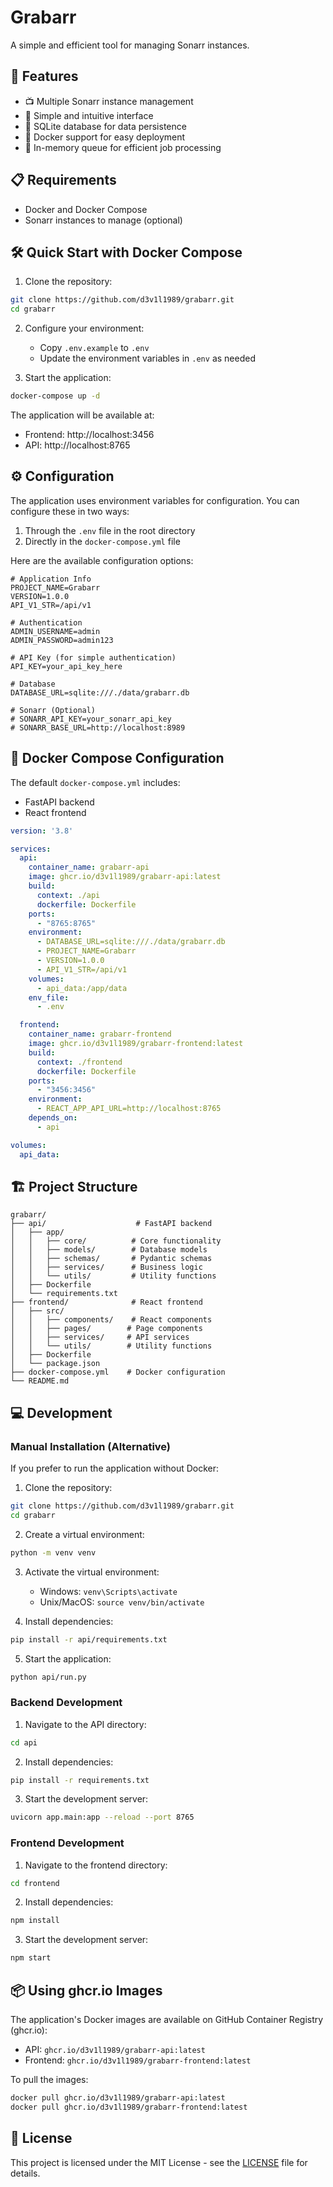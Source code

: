 # Grabarr

A simple and efficient tool for managing Sonarr instances.

## 🚀 Features

- 📺 Multiple Sonarr instance management
- 🎯 Simple and intuitive interface
- 💾 SQLite database for data persistence
- 🐳 Docker support for easy deployment
- 🔄 In-memory queue for efficient job processing

## 📋 Requirements

- Docker and Docker Compose
- Sonarr instances to manage (optional)

## 🛠️ Quick Start with Docker Compose

1. Clone the repository:
```bash
git clone https://github.com/d3v1l1989/grabarr.git
cd grabarr
```

2. Configure your environment:
   - Copy `.env.example` to `.env`
   - Update the environment variables in `.env` as needed

3. Start the application:
```bash
docker-compose up -d
```

The application will be available at:
- Frontend: http://localhost:3456
- API: http://localhost:8765

## ⚙️ Configuration

The application uses environment variables for configuration. You can configure these in two ways:

1. Through the `.env` file in the root directory
2. Directly in the `docker-compose.yml` file

Here are the available configuration options:

```env
# Application Info
PROJECT_NAME=Grabarr
VERSION=1.0.0
API_V1_STR=/api/v1

# Authentication
ADMIN_USERNAME=admin
ADMIN_PASSWORD=admin123

# API Key (for simple authentication)
API_KEY=your_api_key_here

# Database
DATABASE_URL=sqlite:///./data/grabarr.db

# Sonarr (Optional)
# SONARR_API_KEY=your_sonarr_api_key
# SONARR_BASE_URL=http://localhost:8989
```

## 🐳 Docker Compose Configuration

The default `docker-compose.yml` includes:

- FastAPI backend
- React frontend

```yaml
version: '3.8'

services:
  api:
    container_name: grabarr-api
    image: ghcr.io/d3v1l1989/grabarr-api:latest
    build:
      context: ./api
      dockerfile: Dockerfile
    ports:
      - "8765:8765"
    environment:
      - DATABASE_URL=sqlite:///./data/grabarr.db
      - PROJECT_NAME=Grabarr
      - VERSION=1.0.0
      - API_V1_STR=/api/v1
    volumes:
      - api_data:/app/data
    env_file:
      - .env

  frontend:
    container_name: grabarr-frontend
    image: ghcr.io/d3v1l1989/grabarr-frontend:latest
    build:
      context: ./frontend
      dockerfile: Dockerfile
    ports:
      - "3456:3456"
    environment:
      - REACT_APP_API_URL=http://localhost:8765
    depends_on:
      - api

volumes:
  api_data:
```

## 🏗️ Project Structure

```
grabarr/
├── api/                    # FastAPI backend
│   ├── app/
│   │   ├── core/          # Core functionality
│   │   ├── models/        # Database models
│   │   ├── schemas/       # Pydantic schemas
│   │   ├── services/      # Business logic
│   │   └── utils/         # Utility functions
│   ├── Dockerfile
│   └── requirements.txt
├── frontend/              # React frontend
│   ├── src/
│   │   ├── components/    # React components
│   │   ├── pages/        # Page components
│   │   ├── services/     # API services
│   │   └── utils/        # Utility functions
│   ├── Dockerfile
│   └── package.json
├── docker-compose.yml    # Docker configuration
└── README.md
```

## 💻 Development

### Manual Installation (Alternative)

If you prefer to run the application without Docker:

1. Clone the repository:
```bash
git clone https://github.com/d3v1l1989/grabarr.git
cd grabarr
```

2. Create a virtual environment:
```bash
python -m venv venv
```

3. Activate the virtual environment:
   - Windows: `venv\Scripts\activate`
   - Unix/MacOS: `source venv/bin/activate`

4. Install dependencies:
```bash
pip install -r api/requirements.txt
```

5. Start the application:
```bash
python api/run.py
```

### Backend Development

1. Navigate to the API directory:
```bash
cd api
```

2. Install dependencies:
```bash
pip install -r requirements.txt
```

3. Start the development server:
```bash
uvicorn app.main:app --reload --port 8765
```

### Frontend Development

1. Navigate to the frontend directory:
```bash
cd frontend
```

2. Install dependencies:
```bash
npm install
```

3. Start the development server:
```bash
npm start
```

## 📦 Using ghcr.io Images

The application's Docker images are available on GitHub Container Registry (ghcr.io):

- API: `ghcr.io/d3v1l1989/grabarr-api:latest`
- Frontend: `ghcr.io/d3v1l1989/grabarr-frontend:latest`

To pull the images:
```bash
docker pull ghcr.io/d3v1l1989/grabarr-api:latest
docker pull ghcr.io/d3v1l1989/grabarr-frontend:latest
```

## 📝 License

This project is licensed under the MIT License - see the [LICENSE](LICENSE) file for details. 
